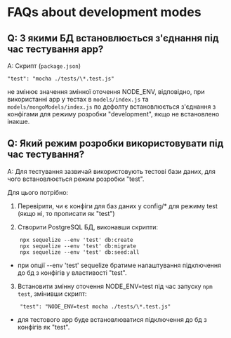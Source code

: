 # FAQs about development modes

## Q: З якими БД встановлюється з'єднання під час тестування app?

A: Скрипт (`package.json`)

```
"test": "mocha ./tests/\*.test.js"
```

не змінює значення змінної оточення NODE_ENV, відповідно, при використанні app у тестах в `models/index.js` та `models/mongoModels/index.js` по дефолту встановлюється з'єднання з конфігами для режиму розробки "development", якщо не встановлено інакше.

## Q: Який режим розробки використовувати під час тестування?

A: Для тестування зазвичай використовують тестові бази даних, для чого встановлюється режим розробки "test".

Для цього потрібно:

1. Перевірити, чи є конфіги для баз даних у config/\* для режиму test (якщо ні, то прописати як "test")

2. Створити PostgreSQL БД, виконавши скрипти:

```
    npx sequelize --env 'test' db:create
    npx sequelize --env 'test' db:migrate
    npx sequelize --env 'test' db:seed:all
```

- при опції --env 'test' sequelize братиме налаштування підключення до бд з конфігів у властивості "test".

3. Встановити змінну оточення NODE_ENV=test під час запуску `npm test`, змінивши скрипт:

```
    "test": "NODE_ENV=test mocha ./tests/\*.test.js"
```

- для тестового app буде встановлюватися підключення до бд з конфігів як "test".
